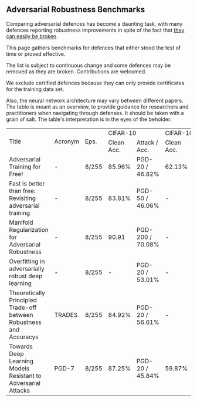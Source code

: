 
## Adversarial Robustness Benchmarks

Comparing adversarial defences has become a daunting task, with many defences reporting robustness improvements in spite of the fact that [they can easily be broken](https://arxiv.org/abs/2002.08347).


This page gathers benchmarks for defences that either stood the test of time or proved effective.

The list is subject to continuous change and some defences may be removed as they are broken.
Contributions are welcomed.

We exclude certified defences because they can only provide certificates for the training data set.

Also, the neural network architecture may vary between different papers. 
The table is meant as an overview, to provide guidance for researchers and practitioners when navigating through defenses.
It should be taken with a grain of salt. 
The table's interpretation is in the eyes of the beholder.

<table>
  <tr>
    <td rowspan="2">Title</td> <td rowspan="2">Acronym</td> <td rowspan="2">Eps.</td> <td colspan="2">CIFAR-10</td> <td colspan="2">CIFAR-100</td> <td rowspan="2">Impact on Training</td> <td rowspan="2">Notes</td>  <td rowspan="2">Link</td>       
  </tr>
  <tr>
   <td>Clean Acc. </td> <td> Attack / Acc. </td> <td>Clean Acc. </td> <td> Attack / Acc. </td> 
  </tr>  

  <tr>
   <td>Adversarial Training for Free!</td> <td> - </td> <td> 8/255 </td>  <td> 85.96%  </td> <td>  PGD-20 / 46.82% </td> <td>   62.13% </td> <td> PGD-20 25.88% </td> <td> Medium  </td> <td> -  </td> <td> <a target="_blank" href="https://arxiv.org/abs/1904.12843">https://arxiv.org/abs/1904.12843 </a></td>
  </tr>
  
   <tr>
    <td>Fast is better than free: Revisiting adversarial training</td> <td> - </td> <td> 8/255 </td>  <td> 83.81%  </td> <td>  PGD-50 / 46.06% </td> <td>   -  </td> <td> - </td> <td> Medium  </td> <td> -  </td> <td> <a target="_blank" href="https://arxiv.org/abs/2001.03994">https://arxiv.org/abs/2001.03994</a> </td>
  </tr> 
  
   <tr>
    <td>  Manifold Regularization for Adversarial Robustness</td> <td> - </td> <td> 8/255 </td>  <td> 90.91  </td> <td>  PGD-200 / 70.08% </td> <td>   -  </td> <td> - </td> <td> None  </td> <td> -  </td> <td> <a target="_blank" href="https://arxiv.org/abs/2003.04286">https://arxiv.org/abs/2003.04286</a> </td>
  </tr> 
  
  
   <tr>
    <td>  Overfitting in adversarially robust deep learning </td> <td> - </td> <td> 8/255 </td>  <td> -  </td> <td>  PGD-20 / 53.01% </td> <td>   -  </td> <td> PGD-20 / 21,4 </td> <td> High  </td> <td> -  </td> <td> <a target="_blank" href="https://arxiv.org/abs/2002.11569">https://arxiv.org/abs/2002.11569</a> </td>
  </tr> 

   <tr>
      <td>Theoretically Principled Trade-off between Robustness and Accuracys</td> <td> TRADES </td> <td> 8/255 </td>  <td> 84.92% </td> <td>  PGD-20 / 56.61% </td> <td>     - </td> <td>- </td> <td> High </td> <td> - </td> <td> <a target="_blank" href="https://arxiv.org/abs/1901.08573">https://arxiv.org/abs/1901.08573</a> </td> 
  </tr>

  <tr>
    <td>Towards Deep Learning Models Resistant to Adversarial Attacks</td> <td> PGD-7 </td> <td> 8/255 </td>  <td> 87.25%  </td> <td>  PGD-20 / 45.84% </td> <td> 59.87% </td> <td> PGD-20 22.76% </td> <td> High </td> <td> - </td> <td> <a target="_blank" href="https://arxiv.org/abs/1706.06083">https://arxiv.org/abs/1706.06083</a>  </td> 
  </tr>
  
</table>
